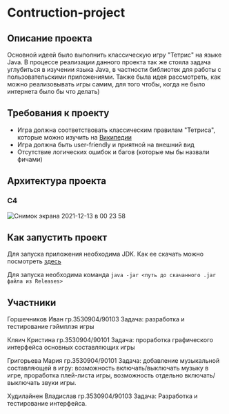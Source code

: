 # Contruction-project
## Описание проекта
Основной идеей было выполнить классическую игру "Тетрис" на языке Java. В процессе реализации данного проекта так же стояла задача углубиться в изучении языка Java, в частности библиотек для работы с пользовательскими приложениями. Также была идея рассмотреть, как можно реализовывать игры самим, для того чтобы, когда не было интернета было бы что делать) 
## Требования к проекту
* Игра должна соответствовать классическим правилам "Тетриса", которые можно изучить на [Википедии](https://ru.wikipedia.org/wiki/Тетрис)
* Игра должна быть user-friendly и приятной на внешний вид
* Отсутствие логических ошибок и багов (которые мы бы назвали фичами)
## Архитектура проекта
### С4 
![Снимок экрана 2021-12-13 в 00 23 58](https://user-images.githubusercontent.com/61047586/145731655-9a6ca700-d01f-4f54-85e4-2802b6a67e1f.png)

## Как запустить проект
Для запуска приложения необходима JDK. Как ее скачать можно посмотреть [здесь](https://www.fandroid.info/ustanovka-jdk-java-development-kit/)

Для запуска необходима команда
`java -jar <путь до скачанного .jar файла из Releases>`

## Участники
Горшечников Иван гр.3530904/90103 Задача: разработка и тестирование гэймплэя игры

Кляич Кристина гр.3530904/90101 
Задача: проработка графического интерфейса основных составляющих игры

Григорьева Мария гр.3530904/90101
Задача: добавление музыкальной составляющей в игру: возможность включать/выключать музыку в игре, проработка плей-листа игры, возможность отдельно включать/выключать звуки игры. 

Худилайнен Владислав гр.3530904/90103 
Задача: Разработка и тестирование интерфейса.
